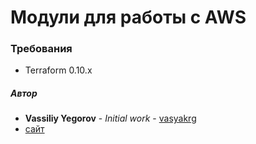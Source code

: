 # Модули для работы с AWS
### Требования
 - Terraform 0.10.x

##### Автор
  - **Vassiliy Yegorov** - *Initial work* - [vasyakrg](https://github.com/vasyakrg)
  - [сайт](https://vk.com/realmanual)
